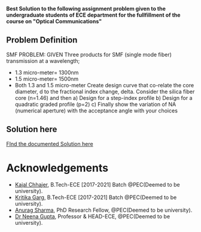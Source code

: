 **Best Solution to the following assignment problem given to the undergraduate 
students of ECE department for the fullfillment of the course on "Optical Communications"**

## Problem Definition
SMF PROBLEM:
GIVEN
Three products for SMF (single mode fiber) transmission at a wavelength;
* 1.3 micro-meter= 1300nm
* 1.5 micro-meter= 1500nm
* Both 1.3 and 1.5 micro-meter
Create design curve that co-relate the core diameter, d to the fractional index change, delta.
Consider the silica fiber core (n=1.46) and then
a) Design for a step-index profile
b) Design for a quadratic graded profile (p=2)
c) Finally show the variation of NA (numerical aperture) with the acceptance angle with your choices

## Solution here

[FInd the documented Solution here](https://github.com/designerguy13-photonics/ANURAG_SHARMA/blob/gh-pages/OpticalAssignment-1-Solution.ipynb)


# Acknowledgements
- [Kajal Chhajer](https://github.com/KajalChhajer), B.Tech-ECE [2017-2021] Batch @PEC(Deemed to be university). 
- [Kritika Garg](https://github.com/kritikagarg-pec), B.Tech-ECE [2017-2021] Batch @PEC(Deemed to be university).
- [Anurag Sharma](https://github.com/designerguy13-photonics), PhD Research Fellow, @PEC(Deemed to be university).
- [Dr Neena Gupta](https://github.com/ng65-photonics), Professor & HEAD-ECE, @PEC(Deemed to be university).
